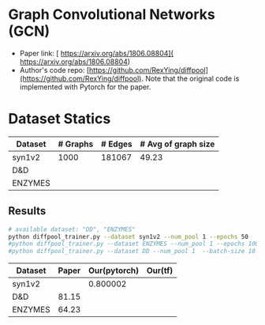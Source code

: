 # Graph Convolutional Networks (GCN)

- Paper link: [ https://arxiv.org/abs/1806.08804]( https://arxiv.org/abs/1806.08804)
- Author's code repo: [https://github.com/RexYing/diffpool](https://github.com/RexYing/diffpool). Note that the original code is 
  implemented with Pytorch for the paper. 

# Dataset Statics

| Dataset | # Graphs | # Edges  | # Avg of graph size |
|---------|----------|----------|---------------------|
| syn1v2  |  1000    | 181067   | 49.23               |
| D&D     |          |          |                     |
| ENZYMES |          |          |                     |

Results
-------

```bash
# available dataset: "DD", "ENZYMES"
python diffpool_trainer.py --dataset syn1v2 --num_pool 1 --epochs 50
#python diffpool_trainer.py --dataset ENZYMES --num_pool 1 --epochs 1000
#python diffpool_trainer.py --dataset DD --num_pool 1  --batch-size 10
```

| Dataset | Paper | Our(pytorch) | Our(tf) |
|---------|-------|--------------|---------|
| syn1v2  |       | 0.800002     |         |
| D&D     | 81.15 |              |         |
| ENZYMES | 64.23 |              |         |